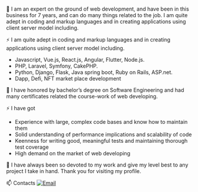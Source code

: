 ### 

<!--
**webstar1027/webstar1027** is a ✨ _special_ ✨ repository because its `README.md` (this file) appears on your GitHub profile.

Here are some ideas to get you started:

- 🔭 I’m currently working on ...
- 🌱 I’m currently learning ...
- 👯 I’m looking to collaborate on ...
- 🤔 I’m looking for help with ...
- 💬 Ask me about ...
- 📫 How to reach me: ...
- 😄 Pronouns: ...
- ⚡ Fun fact: ...
-->

💬    I am an expert on the ground of web development, and have been in this business for 7 years, and can do many things related to the job. 
     I am quite adept in coding and markup languages and in creating applications using client server model including.
    
⚡  I am quite adept in coding and markup languages and in creating applications using client server model including.
  - Javascript, Vue.js, React.js, Angular, Flutter, Node.js.
  - PHP, Laravel, Symfony, CakePHP.
  - Python, Django, Flask, Java spring boot, Ruby on Rails, ASP.net.
  - Dapp, Defi, NFT market place development

💬  I have honored by bachelor’s degree on Software Engineering and had many certificates related the course-work of web developing. 
	
⚡  I have got
  - Experience with large, complex code bases and know how to maintain them
  - Solid understanding of performance implications and scalability of code
  - Keenness for writing good, meaningful tests and maintaining thorough test coverage
  - High demand on the market of web developing
 
💬 I have always been so devoted to my work and give my level best to any project I take in hand. 
  Thank you for visiting my profile.

📫 Contacts
  [![Email](https://img.shields.io/badge/-Email-c14438?style=flat&logo=Gmail&logoColor=white&link=mailto:webstar1027@gmail.com)](mailto:webstar1027@gmail.com)
